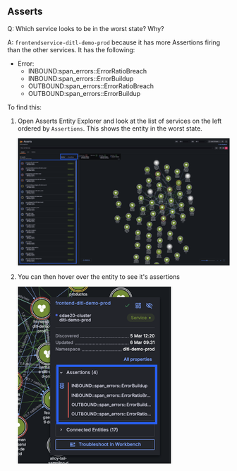 ## Asserts
Q: Which service looks to be in the worst state? Why?

A: `frontendservice-ditl-demo-prod` because it has more Assertions firing than the other services. It has the following:
- Error:
    - INBOUND:span_errors::ErrorRatioBreach
    - INBOUND:span_errors::ErrorBuildup
    - OUTBOUND:span_errors::ErrorRatioBreach
    - OUTBOUND:span_errors::ErrorBuildup

To find this:
1. Open Asserts Entity Explorer and look at the list of services on the left ordered by `Assertions`. This shows the entity in the worst state. 

    ![allentities](/images/breakout_2/1.1-asserts-1.png)

1. You can then hover over the entity to see it's assertions

    ![allentities](/images/breakout_2/1.1-asserts-2.png)
